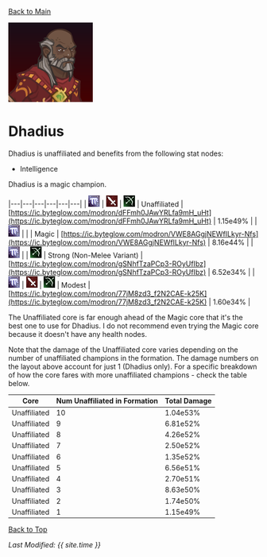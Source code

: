 [Back to Main](index.md)

![Dhadius Portrait](images/portraits/Dhadius.png)

# Dhadius

Dhadius is unaffiliated and benefits from the following stat nodes:

* Intelligence

Dhadius is a magic champion.

|---|---|---|---|---|---|
| ![Magic Icon](images/magic.png) | ![Melee Icon](images/melee.png) | ![Ranged Icon](images/ranged.png) | Unaffiliated | [https://ic.byteglow.com/modron/dFFmh0JAwYRLfa9mH_uHt](https://ic.byteglow.com/modron/dFFmh0JAwYRLfa9mH_uHt) | 1.15e49% |
| ![Magic Icon](images/magic.png) |   |   | Magic | [https://ic.byteglow.com/modron/VWE8AGgjNEWfILkyr-Nfs](https://ic.byteglow.com/modron/VWE8AGgjNEWfILkyr-Nfs) | 8.16e44% |
| ![Magic Icon](images/magic.png) |   | ![Ranged Icon](images/ranged.png) | Strong (Non-Melee Variant) | [https://ic.byteglow.com/modron/gSNhfTzaPCp3-ROyUfIbz](https://ic.byteglow.com/modron/gSNhfTzaPCp3-ROyUfIbz) | 6.52e34% |
| ![Magic Icon](images/magic.png) | ![Melee Icon](images/melee.png) | ![Ranged Icon](images/ranged.png) | Modest | [https://ic.byteglow.com/modron/77jM8zd3_f2N2CAE-k25K](https://ic.byteglow.com/modron/77jM8zd3_f2N2CAE-k25K) | 1.60e34% |

The Unaffiliated core is far enough ahead of the Magic core that it's the best one to use for Dhadius. I do not recommend even trying the Magic core because it doesn't have any health nodes.

Note that the damage of the Unaffiliated core varies depending on the number of unaffiliated champions in the formation. The damage numbers on the layout above account for just 1 (Dhadius only). For a specific breakdown of how the core fares with more unaffiliated champions - check the table below.

| Core | Num Unaffiliated in Formation | Total Damage |
|---|---|---|
| Unaffiliated | 10 | 1.04e53% |
| Unaffiliated | 9 | 6.81e52% |
| Unaffiliated | 8 | 4.26e52% |
| Unaffiliated | 7 | 2.50e52% |
| Unaffiliated | 6 | 1.35e52% |
| Unaffiliated | 5 | 6.56e51% |
| Unaffiliated | 4 | 2.70e51% |
| Unaffiliated | 3 | 8.63e50% |
| Unaffiliated | 2 | 1.74e50% |
| Unaffiliated | 1 | 1.15e49% |

[Back to Top](#top)

*Last Modified: {{ site.time }}*